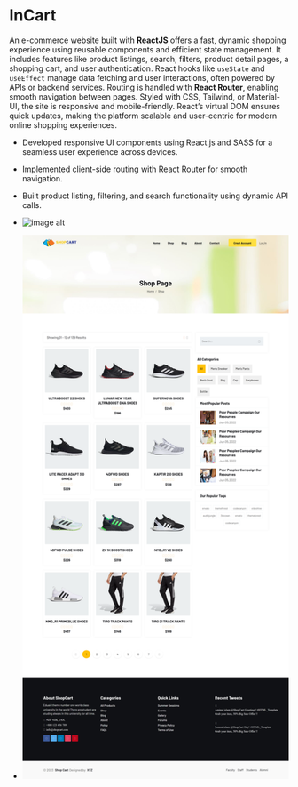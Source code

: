 # InCart

An e-commerce website built with **ReactJS** offers a fast, dynamic shopping experience using reusable components and efficient state management. It includes features like product listings, search, filters, product detail pages, a shopping cart, and user authentication. React hooks like `useState` and `useEffect` manage data fetching and user interactions, often powered by APIs or backend services. Routing is handled with **React Router**, enabling smooth navigation between pages. Styled with CSS, Tailwind, or Material-UI, the site is responsive and mobile-friendly. React’s virtual DOM ensures quick updates, making the platform scalable and user-centric for modern online shopping experiences.

- Developed responsive UI components using React.js and SASS for a seamless user experience across devices.
- Implemented client-side routing with React Router for smooth navigation.
- Built product listing, filtering, and search functionality using dynamic API calls.

- ![image alt](https://github.com/Abdelrahman-Saleh002/InCart/blob/724803e58b81ee17234849f62ed251e2beab8bc4/Screenshot%201.png)
- ![image alt](https://github.com/Abdelrahman-Saleh002/InCart/blob/724803e58b81ee17234849f62ed251e2beab8bc4/Screenshot%202.png)
